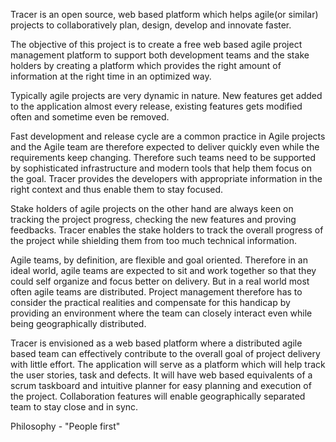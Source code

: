Tracer is an open source, web based platform which helps agile(or similar) projects to collaboratively plan, design, develop and innovate faster.

The objective of this project is to create a free web based agile project management platform to support both development teams and the stake holders by creating a platform which provides the right amount of information at the right time in an optimized way.

Typically agile projects are very dynamic in nature. New features get added to the application almost every release, existing features gets modified often and sometime even be removed.

Fast development and release cycle are a common practice in Agile projects and the Agile team are therefore expected to deliver quickly even while the requirements keep changing. Therefore such teams need to be supported by sophisticated infrastructure and modern tools that help them focus on the goal. Tracer provides the developers with appropriate information in the right context and thus enable them to stay focused.

Stake holders of agile projects on the other hand are always keen on tracking the project progress, checking the new features and proving feedbacks. Tracer enables the stake holders to track the overall progress of the project while shielding them from too much technical information.

Agile teams, by definition, are flexible and goal oriented. Therefore in an ideal world, agile teams are expected to sit and work together so that they could self organize and focus better on delivery. But in a real world most often agile teams are distributed. Project management therefore has to consider the practical realities and compensate for this handicap by providing an environment where the team can closely interact even while being geographically distributed.

Tracer is envisioned as a web based platform where a distributed agile based team can effectively contribute to the overall goal of project delivery with little effort. The application will serve as a platform which will help track the user stories, task and defects. It will have web based equivalents of a scrum taskboard and intuitive planner for easy planning and execution of the project. Collaboration features will enable geographically separated team to stay close and in sync.

Philosophy - "People first"
